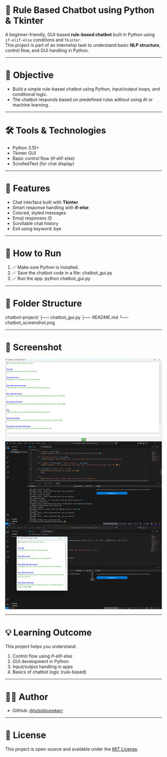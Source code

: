 # 🤖 Rule Based Chatbot using Python & Tkinter

A beginner-friendly, GUI-based **rule-based chatbot** built in Python using `if-elif-else` conditions and `Tkinter`.  
This project is part of an internship task to understand basic **NLP structure**, control flow, and GUI handling in Python.

---

# 🎯 Objective

- Build a simple rule-based chatbot using Python, input/output loops, and conditional logic.  
- The chatbot responds based on predefined rules without using AI or machine learning.

---

# 🛠️ Tools & Technologies

- Python 3.10+
- Tkinter GUI
- Basic control flow (if-elif-else)
- ScrolledText (for chat display)

---

# 🧠 Features

- Chat interface built with **Tkinter**
- Smart response handling with **if-else**
- Colored, styled messages
- Emoji responses 😊
- Scrollable chat history
- Exit using keyword: bye

---

# 🚀 How to Run

1. ✅ Make sure Python is installed.  
2. ✅ Save the chatbot code in a file: chatbot_gui.py  
3. ✅ Run the app:
   python chatbot_gui.py

---
   
# 📂 Folder Structure
chatbot-project/
├── chatbot_gui.py
├── README.md
└── chatbot_screenshot.png

---

# 📸 Screenshot

![image alt](https://github.com/tulsidounekarr/Chatbot/blob/49d2ce3cdeb488d18181760095c99aa383b0fa80/image%20(19).png)

---

# 💡 Learning Outcome
This project helps you understand:
1. Control flow using if-elif-else
2. GUI development in Python
3. Input/output handling in apps
4. Basics of chatbot logic (rule-based)

---

 # 👨‍💻 Author

- GitHub: [@tulsidounekarr](https://github.com/tulsidounekarr)

---

# 📄 License

This project is open-source and available under the [MIT License](LICENSE).



